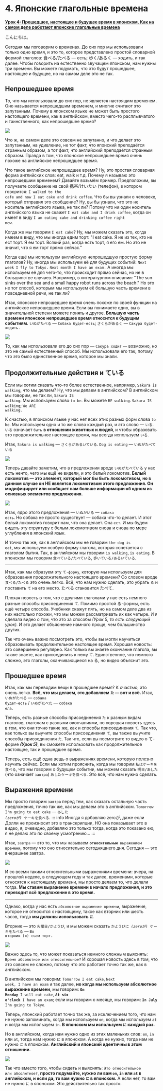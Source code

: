 # **4. Японские глагольные времена**

[**Урок 4: Прошедшее, настоящее и будущее время в японском. Как на самом деле работают японские глагольные времена**](https://www.youtube.com/watch?v=lU5rmrAORDY&list=PLg9uYxuZf8x_A-vcqqyOFZu06WlhnypWj&index=4&ab_channel=OrganicJapanesewithCureDolly)

こんにちは。

Сегодня мы поговорим о временах. До сих пор мы использовали только одно время, и это то, которое представлено простой словарной формой глаголов: 食べる/たべる — есть; 歩く/あるく — ходить, и так далее. Чтобы говорить на естественно звучащем японском, нам нужны три времени. Вы можете подумать, что это будут прошедшее, настоящее и будущее, но на самом деле это не так.

## Непрошедшее время

То, что мы использовали до сих пор, не является настоящим временем. Оно называется непрошедшим временем, и многие считают это запутанным. Почему в японском языке не может быть простого настоящего времени, как в английском, вместо чего-то расплывчатого и таинственного, как непрошедшее время?

![](../media/image765.webp)

Что ж, на самом деле это совсем не запутанно, и что делает это запутанным, на удивление, не тот факт, что японский преподаётся странным образом, а тот факт, что английский преподаётся странным образом. Правда в том, что японское непрошедшее время очень похоже на английское непрошедшее время.

Что такое английское непрошедшее время? Ну, это простая словарная форма английских слов: eat, walk и т.д. Почему я называю это непрошедшим временем? Давайте возьмём пример. Предположим, вы получаете сообщение на свой 携帯/けいたい (телефон), в котором говорится: <code>I walked to the cafe and now I eat cake and drink coffee</code>. Что бы вы узнали о человеке, который отправил это сообщение? Ну, вы бы узнали, что это не носитель английского языка, не так ли? Потому что ни один носитель английского языка не скажет <code>I eat cake and I drink coffee</code>, когда он имеет в виду <code>I am eating cake and drinking coffee right now</code>.

Когда же мы говорим <code>I eat cake</code>? Ну, мы можем сказать это, когда имеем в виду, что мы иногда едим торт: "I eat cake. Я не из тех, кто не ест торт. Я ем торт. Всякий раз, когда есть торт, я его ем. Но это не значит, что я ем торт прямо сейчас."

Когда ещё мы используем английскую непрошедшую простую форму глаголов? Ну, иногда мы используем её для будущих событий: <code>Next week I fly to Tokyo.</code> <code>Next month I have an exam.</code> А иногда мы используем её для чего-то, что происходит прямо сейчас, но не в большинстве случаев. Например, в литературном описании: "The sun sinks over the sea and a small happy robot runs across the beach." Но это не тот способ, которым мы используем её большую часть времени в повседневной речи, не так ли?

Итак, японское непрошедшее время очень похоже по своей функции на английское непрошедшее время. Если вы понимаете одно, вы в значительной степени можете понять и другое. **Большую часть времени японское непрошедшее время относится к будущим событиям.** <code>いぬがたべる</code> — <code>Собака будет-есть</code>; <code>さくらがあるく</code> — <code>Сакура будет-ходить.</code>

![](../media/image861.webp)

То, как мы использовали его до сих пор — <code>Сакура ходит</code> — возможно, но это не самый естественный способ. Мы использовали его так, потому что это было единственное время, которое мы знали.

## Продолжительные действия и ている

Если мы хотим сказать что-то более естественное, например, <code>Sakura is walking</code>, что мы делаем? Ну, что мы делаем в английском? В английском мы говорим, не так ли, <code>Sakura IS walking</code>. Мы используем слово <code>to be</code>. Вы можете <code>BE walking</code>. <code>Sakura IS walking</code>; <code>We ARE walking.</code>

К счастью, в японском языке у нас нет всех этих разных форм слова <code>to be</code>. Мы используем одно и то же слово каждый раз, и это слово — <code>いる</code>. <code>いる</code> означает <code>быть</code> **в отношении животных и людей**, и чтобы образовать это продолжительное настоящее время, мы всегда используем <code>いる</code>.

Итак, <code>Sakura is walking</code> — <code>さくらがあるいている</code>. <code>Dog is eating</code> — <code>いぬがたべている</code>

![](../media/image612.webp)

Теперь давайте заметим, что в предложении вроде <code>いぬがたべている</code> у нас есть нечто, чего мы ещё не видели, и это белый локомотив. **Белый локомотив — это элемент, который мог бы быть локомотивом, но в данном случае он НЕ является локомотивом этого предложения. Он модифицирует или сообщает нам больше информации об одном из основных элементов предложения.**

![](../media/image1035.webp)

Итак, ядро этого предложения — <code>いぬがいる</code> — <code>собака есть</code>. Но собака не просто существует — собака что-то делает. И этот белый локомотив говорит нам, что она делает. Она <code>ест</code>. И мы будем видеть эту структуру с белым локомотивом снова и снова по мере углубления в японский язык.

И точно так же, как в английском мы не говорим <code>the dog is eat</code>, мы используем особую форму глагола, которая сочетается с глаголом бытия. Так, в английском мы говорим <code>is walking</code>, <code>is eating</code>. В японском мы говорим <code>食べている/たべている</code>, <code>歩いている/あるいている</code>.

---

Итак, как мы образуем эту <code>て-форму</code>, которую мы используем для образования продолжительного настоящего времени? Со словом вроде <code>食べる/たべる</code> это очень легко. Всё, что нам нужно сделать, это убрать <code>る</code> и поставить <code>て</code> на его место. たべる становится たべて.

Плохая новость в том, что с другими глаголами у нас есть немного разные способы присоединения <code>て</code>. Помимо простой る-формы, есть ещё четыре способа. Учебники скажут пять, но на самом деле два из них настолько похожи, что мы можем рассматривать их как четыре. И я сделала видео о том, что это за способы *(Урок 5, то есть следующий урок).* И это делает объяснение намного проще, чем большинство других.

Так что очень важно посмотреть это, чтобы вы могли научиться образовывать продолжительное настоящее время. Хорошая новость: это совершенно регулярно. Как только вы знаете окончание глагола, вы также знаете, как присоединить к нему <code>て</code>. Единственное, что немного сложно, это глаголы, оканчивающиеся на る, но видео объяснит это.

## Прошедшее время

Итак, как мы переводим вещи в прошедшее время? К счастью, это очень легко. **Всё, что мы делаем, это добавляем <code>た</code> — вот и всё.** Итак, <code>いぬがたべる</code> — <code>собака будет-есть</code> / <code>いぬがたべた</code> — <code>собака ела</code>.

Теперь, есть разные способы присоединения <code>た</code> к разным видам глаголов, глаголам с разными окончаниями, но хорошая новость здесь в том, что они точно такие же, как и способы присоединения <code>て</code>. Так что, как только вы выучите способы присоединения <code>て</code>, вы также выучите способы присоединения <code>た</code>. Так что, если вы посмотрите то видео о て-форме ***(Урок 5)***, вы сможете использовать как продолжительное настоящее, так и прошедшее время.

Теперь, есть ещё одна вещь о выражениях времени, которую полезно изучить сейчас. Если мы хотим прояснить, когда мы говорим <code>私はケーキを食べる</code>, что мы говорим о будущем событии, мы можем сказать <code>明日/あした</code> (что означает <code>завтра</code>) <code>あしたケーキを食べる</code>. Это всё, что нам нужно сделать.

## Выражения времени

Мы просто говорим <code>завтра</code> перед тем, как сказать остальную часть предложения, точно так же, как мы делаем это в английском. <code>Tomorrow I'm going to eat cake</code> — <code>あした *(zeroが)* ケーキを食べる</code>.
::: info
Иногда я добавляю zeroが, даже если Долли не произносит это в транскрипции, НО она показывает это в видео, я, очевидно, добавляю это только тогда, когда это показано ею, я не делаю это по своему усмотрению…
:::

Итак, <code>завтра</code> — это то, что мы называем <code>**относительным** выражением времени</code>, потому что оно относительно сегодняшнего дня. Сегодня — это вчерашнее завтра.

![](../media/image616.webp)

И со всеми такими относительными выражениями времени: вчера, на прошлой неделе, в следующем году и так далее, временами, которые относятся к настоящему времени, мы просто делаем то, что делали тогда. **Мы ставим выражение времени в начало предложения, и это переводит всё предложение в это время.**

---

Однако, когда у нас есть <code>абсолютное выражение времени</code>, выражение, которое не относится к настоящему, такое как вторник или шесть часов, тогда **мы должны использовать <code>に</code>**.

Вторник — это <code>火曜日/かようび</code>, и мы можем сказать <code>かようびに *(zeroが)* ケーキをたべる</code> — <code>Во вторник (я) съем торт.</code>

![](../media/image441.webp)

Важно здесь то, что может показаться немного сложным выяснять: <code>Время абсолютное или относительное?</code> И хорошая новость здесь в том, что это совсем не сложно, потому что это работает точно так же, как в английском.

В английском мы говорим: <code>Tomorrow I eat cake</code>, <code>Next week, I have an exam</code> и так далее, **но когда мы используем абсолютное выражение времени**, мы говорим: <code>**On Monday** I will eat cake</code>, <code>**At six o'clock** I have an exam</code>; если мы говорим о месяце, мы говорим: <code>**In July** I'm going to Tokyo</code>.

Теперь, японский работает точно так же, за исключением того, что нам не нужно запоминать, когда мы используем <code>on</code>, когда мы используем <code>at</code> и когда мы используем <code>in</code>. **В японском мы используем <code>に</code> каждый раз.**

Но в английском, когда нам нужно одно из этих маленьких слов: <code>on</code>, <code>in</code> или <code>at</code>, тогда нам нужно <code>に</code> в японском. А когда не нужно, тогда нам не нужно <code>に</code> в японском. **Английский и японский идентичны в этом отношении.**

![](../media/image189.webp)

Так что вместо того, чтобы сидеть и выяснять: <code>Это относительное или абсолютное?</code>, **просто подумайте, нужно ли вам <code>on</code>, <code>in</code> или <code>at</code> в английском, и если да, то вам нужно <code>に</code> в японском.** А если нет, то вам не нужно <code>に</code> в японском. Это действительно так просто.